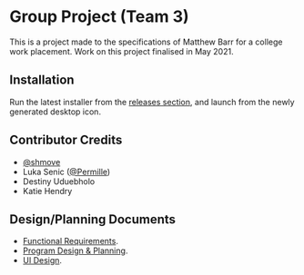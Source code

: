 # Group Project (Team 3)
This is a project made to the specifications of Matthew Barr for a college work placement. Work on this project finalised in May 2021.

## Installation
Run the latest installer from the [releases section](https://github.com/shmove/team-3-group-project/releases), and launch from the newly generated desktop icon.

## Contributor Credits
- [@shmove](https://github.com/shmove)
- Luka Senic ([@Permille](https://github.com/Permille))
- Destiny Uduebholo
- Katie Hendry

## Design/Planning Documents
- [Functional Requirements](https://docs.google.com/document/d/1FSt6DkBHOHqRnllZgG6vStf6bFxIDjk9lYepAUKDvAk/edit).
- [Program Design & Planning](https://gla.sharepoint.com/:w:/r/sites/FoundationApprentices2020/_layouts/15/Doc.aspx?sourcedoc=%7B17524730-3B01-401C-BFD6-3DD0F874E57E%7D&file=planning.docx&action=default&mobileredirect=true).
- [UI Design](https://gla.sharepoint.com/sites/FoundationApprentices2020/Shared%20Documents/Forms/AllItems.aspx?id=%2Fsites%2FFoundationApprentices2020%2FShared%20Documents%2FUI%20designs%2Epdf&parent=%2Fsites%2FFoundationApprentices2020%2FShared%20Documents).
